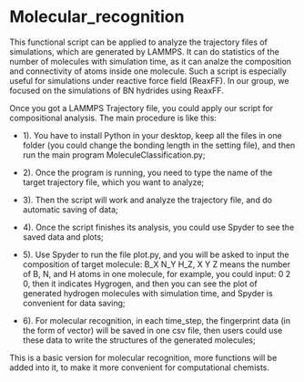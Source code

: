# Molecular_recognition

This functional script can be applied to analyze the trajectory files of simulations, which are generated by LAMMPS. It can do statistics of the number of molecules with simulation time, as it can analze the composition and connectivity of atoms inside one molecule. Such a script is especially useful for simulations under reactive force field (ReaxFF). In our group, we focused on the simulations of BN hydrides using ReaxFF.

Once you got a LAMMPS Trajectory file, you could apply our script for compositional analysis. 
The main procedure is like this:

- 1). You have to install Python in your desktop, keep all the files in one folder (you could change the bonding length in the setting file), and then run the main program MoleculeClassification.py;

- 2). Once the program is running, you need to type the name of the target trajectory file, which you want to analyze;

- 3). Then the script will work and analyze the trajectory file, and do automatic saving of data;

- 4). Once the script finishes its analysis, you could use Spyder to see the saved data and plots;

- 5). Use Spyder to run the file plot.py, and you will be asked to input the composition of target molecule: B_X N_Y H_Z, X Y Z means the number of B, N, and H atoms in one molecule, for example, you could input: 0 2 0, then it indicates Hygrogen, and then you can see the plot of generated hydrogen molecules with simulation time, and Spyder is convenient for data saving;

- 6). For molecular recognition, in each time_step, the fingerprint data (in the form of vector) will be saved in one csv file, then users could use these data to write the structures of the generated molecules;

This is a basic version for molecular recognition, more functions will be added into it, to make it more convenient for computational chemists.
